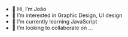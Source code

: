 - 👋 Hi, I’m João
- 👀 I’m interested in Graphic Design, UI design
- 🌱 I’m currently learning JavaScript
- 💞️ I’m looking to collaborate on ...

<!---
itzav4/itzav4 is a ✨ special ✨ repository because its `README.md` (this file) appears on your GitHub profile.
You can click the Preview link to take a look at your changes.
--->
